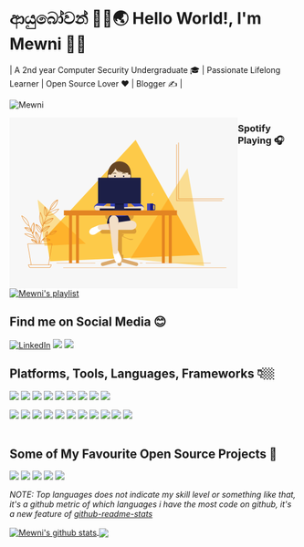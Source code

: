# ආයුබෝවන් 🙏🏽🌏 Hello World!, I'm Mewni 👋🏼

| A 2nd year Computer Security Undergraduate 🎓 | Passionate Lifelong Learner | Open Source Lover ❤ | Blogger ✍ |
<p align="left"> <img src="https://komarev.com/ghpvc/?username=Mewni&color=brightgreen" alt="Mewni" /> </p>

<img src="https://github.com/Mewni/Mewni/blob/master/Images/0_K2WLMTExLyida7OR.gif" alt="Animation by Daniela Serpa" title="Animation by Daniela Serpa" align="left" width="400" height="300">

### Spotify Playing 🎧

[<img src="https://novatorem.mewni.vercel.app/api/spotify-playing" alt="Mewni's playlist" width="350" />](https://open.spotify.com/user/hnoxygevuhzia3cpeu3zjbdzi)

## Find me on Social Media 😊

<a href="https://www.linkedin.com/in/mewni-alahakoon-0a7a48192/"><img src="https://img.shields.io/badge/LinkedIn--_.svg?style=social&logo=linkedin" alt="LinkedIn"></a>
<a href="https://twitter.com/MAlahakoon1"><img src="https://img.shields.io/badge/Twitter--_.svg?style=social&logo=Twitter"></a>
<a href="https://www.instagram.com/m_alahakoon/?hl=en"><img src="https://img.shields.io/badge/Instagram--_.svg?style=social&logo=Instagram"></a>

## Platforms, Tools, Languages, Frameworks 👇🏼

[![](https://img.shields.io/badge/OS-Pop!_%20OS-33aadd?style=flat-square&logo=linux&logoColor=ffffff)]()
[![](https://img.shields.io/badge/-Kali%20Linux-276DC3?style=flat-square&logoColor=ffffff)](#)
[![](https://img.shields.io/badge/Windows-10-2376bc?style=flat-square&logo=windows&logoColor=ffffff)](https://www.microsoft.com/windows/get-windows-10)
[![](https://img.shields.io/badge/Windows-7-2376bc?style=flat-square&logo=windows&logoColor=ffffff)](#)
[![](https://img.shields.io/badge/Windows-XP-003399?style=flat-square&logo=windows&logoColor=ffffff)](#)
[![](http://img.shields.io/badge/-Visual%20Studio%20Code-007ACC?style=flat-square&logo=visual-studio-code&logoColor=white)](https://code.visualstudio.com/)
[![](https://img.shields.io/badge/-Visual%20Studio-5C2D91?style=flat-square&logo=visual-studio-code&logoColor=white)](#)
[![](https://img.shields.io/badge/IDE-CLion-000000?style=flat-square&logo=jetbrains&logoColor=ffffff)](#)
[![](https://img.shields.io/badge/IDE-Pycharm-000000?style=flat-square&logo=jetbrains&logoColor=ffffff)](#)

[![](https://img.shields.io/badge/-C%20Language-A8B9CC?style=flat-square&logo=c&logoColor=white)](#)
[![](https://img.shields.io/badge/-C%20Sharp-239120?style=flat-square&logo=c-sharp&logoColor=white)](#)
[![](https://img.shields.io/badge/-Python-3776AB?style=flat-square&logo=python&logoColor=white)](#)
[![](https://img.shields.io/badge/-HTML5-E34F26?style=flat-square&logo=html5&logoColor=white)](https://html.spec.whatwg.org/)
[![](https://img.shields.io/badge/-CSS3-1572B6?style=flat-square&logo=css3&logoColor=white)](https://www.w3.org/Style/CSS/)
[![](https://img.shields.io/badge/-JavaScript-f7e018?style=flat-square&logo=javascript&logoColor=white)](https://www.ecma-international.org/)
[![](https://img.shields.io/badge/-PHP-777BB4?style=flat-square&logo=php&logoColor=white)](#)
[![](https://img.shields.io/badge/-MySQL-4479A1?style=flat-square&logo=mysql&logoColor=white)](#)
[![](https://img.shields.io/badge/-Bootstrap-563D7C?style=flat-square&logo=bootstrap&logoColor=white)](#)
[![](https://img.shields.io/badge/-Git-F05032?style=flat-square&logo=git&logoColor=white)](#)
[![](https://img.shields.io/badge/-Linux-FCC624?style=flat-square&logo=linux&logoColor=white)](#)
<br>
<br>

## Some of My Favourite Open Source Projects 💖
[![](https://img.shields.io/badge/-Tor-7E4798?style=flat-square&logo=tor&logoColor=white)](#)
[![](http://img.shields.io/badge/-Visual%20Studio%20Code-007ACC?style=flat-square&logo=visual-studio-code&logoColor=white)](#)
[![](http://img.shields.io/badge/-Mozilla%20Firefox-000000?style=flat-square&logo=mozilla&logoColor=white)](#)
[![](http://img.shields.io/badge/-Blender-F5792A?style=flat-square&logo=blender&logoColor=white)](#)
[![](https://img.shields.io/badge/-Linux-FCC624?style=flat-square&logo=linux&logoColor=white)](#)

*NOTE: Top languages does not indicate my skill level or something like that, it's a github metric of which languages i have the most code on github, it's a new feature of [github-readme-stats](https://github.com/anuraghazra/github-readme-stats)*

<a href="https://github.com/anuraghazra/github-readme-stats">
  <img align="center" src="https://github-readme-stats.vercel.app/api?username=Mewni&show_icons=true&include_all_commits=true&hide=stars,contribs&theme=buefy" alt="Mewni's github stats" />
</a>

<!--<p align="left">                
<img src="https://github-readme-stats.vercel.app/api?username=Mewni&show_icons=true&theme=radical&count_private=trues&how_icons=true&hide=stars,contribs">
</p>-->

<a href="https://github.com/anuraghazra/github-readme-stats">
  <!-- Change the `github-readme-stats.anuraghazra1.vercel.app` to `github-readme-stats.vercel.app`  -->
  <img align="center" src="https://github-readme-stats.vercel.app/api/top-langs/?username=Mewni&layout=compact&theme=buefy" />
</a>


<!--
**Mewni/Mewni** is a ✨ _special_ ✨ repository because its `README.md` (this file) appears on your GitHub profile.

Here are some ideas to get you started:

- 🔭 I’m currently working on ...
- 🌱 I’m currently learning ...
- 👯 I’m looking to collaborate on ...
- 🤔 I’m looking for help with ...
- 💬 Ask me about ...
- 📫 How to reach me: ...
- 😄 Pronouns: ...
- ⚡ Fun fact: ...
-->
